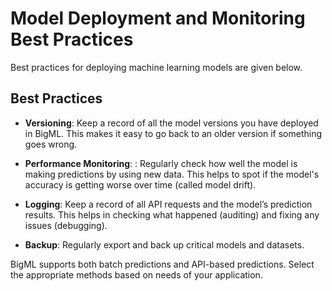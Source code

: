 # Model Deployment and Monitoring Best Practices

Best practices for deploying machine learning models are given below.

## Best Practices

- **Versioning**: Keep a record of all the model versions you have deployed in BigML. This makes it easy to go back to an older version if something goes wrong.
  
- **Performance Monitoring**: : Regularly check how well the model is making predictions by using new data. This helps to spot if the model's accuracy is getting worse over time (called model drift).

- **Logging**: Keep a record of all API requests and the model’s prediction results. This helps in checking what happened (auditing) and fixing any issues (debugging).
  
- **Backup**: Regularly export and back up critical models and datasets.

BigML supports both batch predictions and API-based predictions. Select the appropriate methods based on  needs of your application.
